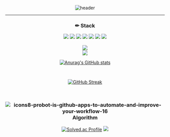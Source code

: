 <div align="center">  
  
![header](https://capsule-render.vercel.app/api?type=waving&color=gradient&height=120&animation=fadeIn&section=footer&text=🚗🚘🚛&fontAlign=70)
</div>
<hr>
<div align="center">  
  
  ### ✏ Stack
  
  <img src="https://img.shields.io/badge/Java-007396?style=for-the-badge&logo=Java&logoColor=white">
  <img src="https://img.shields.io/badge/Python-3776AB?style=for-the-badge&logo=Python&logoColor=white">
  <img src="https://img.shields.io/badge/mysql-4479A1?style=for-the-badge&logo=mysql&logoColor=white">
  <img src="https://img.shields.io/badge/Oracle-F80000?style=for-the-badge&logo=Oracle&logoColor=white">
  <img src="https://img.shields.io/badge/github-181717?style=for-the-badge&logo=github&logoColor=white">
  <img src="https://img.shields.io/badge/git-F05032?style=for-the-badge&logo=git&logoColor=white">
  <img src="https://img.shields.io/badge/JavaScript-F7DF1E?style=for-the-badge&logo=JavaScript&logoColor=black">

</div>

<br/>

<div align="center">
  <img src="https://github-readme-stats.vercel.app/api?username=sanghk32&show_icons=true&theme=holi&hide_title=true&card_width=495" style="max-width: 495px;" />
</div>
<div align="center">  
<a href="https://github.com/sanghk32">
    <img src="https://github-readme-stats.vercel.app/api/top-langs/?username=sanghk32&exclude_repo=sanghk32.github.io&layout=compact&theme=tokyonight&card_width=495" style="max-width: 495px;" />
  </a>

  [![Anurag's GitHub stats](https://github-readme-stats.vercel.app/api?username=sanghk32&theme=blue-green)](https://github.com/sanghk32/github-readme-stats)

</div>

<br/>

<div align="center">    
  
  [![GitHub Streak](https://github-readme-streak-stats.herokuapp.com/?user=sanghk32&theme=tokyonight)](https://git.io/streak-stats)
</div>

<br/>

<div align="center">  
  
  

### ![icons8-probot-is-github-apps-to-automate-and-improve-your-workflow-16](https://github.com/user-attachments/assets/33e187b4-77a9-4f21-aeac-d8085cdd7426) Algorithm  
  
  [![Solved.ac Profile](http://mazassumnida.wtf/api/v2/generate_badge?boj=reaweon1)](https://solved.ac/reaweon1)
  <img src="http://mazandi.herokuapp.com/api?handle=reaweon1&theme=cold"/>
</div>
